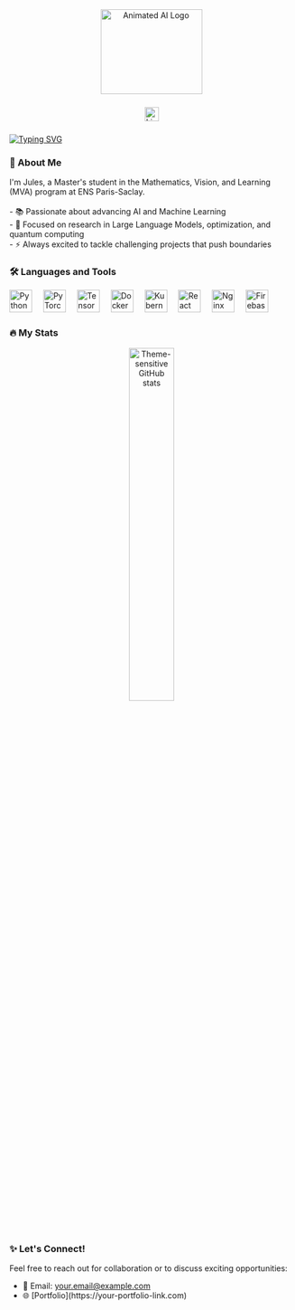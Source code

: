 <div align="center">
  <!-- Enhanced Animated Logo -->
  <img height="150" width="180" src="https://miro.medium.com/v2/resize:fit:866/1*h1dUrjhkHzMU46jW1cQjAg.gif" alt="Animated AI Logo" />
</div>

###

<div align="center">
  <a href="https://www.linkedin.com/in/jules-decaestecker/">
    <img src="https://img.shields.io/static/v1?message=LinkedIn&logo=linkedin&label=&color=0077B5&logoColor=white&labelColor=&style=for-the-badge" height="25" alt="LinkedIn logo" />
  </a>
</div>

###

[![Typing SVG](https://readme-typing-svg.herokuapp.com?font=Fira+Code&pause=1000&color=01A2C3&width=435&lines=Hello+there%2C+I'm+Jules+Decaestecker)](https://git.io/typing-svg)

###

<h3 align="left">👋 About Me</h3>

<p align="left">
I'm Jules, a Master's student in the Mathematics, Vision, and Learning (MVA) program at ENS Paris-Saclay.<br><br>
- 📚 Passionate about advancing AI and Machine Learning<br>
- 💼 Focused on research in Large Language Models, optimization, and quantum computing<br>
- ⚡ Always excited to tackle challenging projects that push boundaries
</p>

###

<h3 align="left">🛠️ Languages and Tools</h3>

<div align="left">
  <img src="https://cdn.jsdelivr.net/gh/devicons/devicon/icons/python/python-original.svg" height="40" alt="Python logo" />
  <img width="12" />
  <img src="https://cdn.jsdelivr.net/gh/devicons/devicon/icons/pytorch/pytorch-original.svg" height="40" alt="PyTorch logo" />
  <img width="12" />
  <img src="https://cdn.jsdelivr.net/gh/devicons/devicon/icons/tensorflow/tensorflow-original.svg" height="40" alt="TensorFlow logo" />
  <img width="12" />
  <img src="https://cdn.jsdelivr.net/gh/devicons/devicon/icons/docker/docker-plain-wordmark.svg" height="40" alt="Docker logo" />
  <img width="12" />
  <img src="https://cdn.jsdelivr.net/gh/devicons/devicon/icons/kubernetes/kubernetes-plain.svg" height="40" alt="Kubernetes logo" />
  <img width="12" />
  <img src="https://cdn.jsdelivr.net/gh/devicons/devicon/icons/react/react-original.svg" height="40" alt="React logo" />
  <img width="12" />
  <img src="https://cdn.jsdelivr.net/gh/devicons/devicon/icons/nginx/nginx-original.svg" height="40" alt="Nginx logo" />
  <img width="12" />
  <img src="https://cdn.jsdelivr.net/gh/devicons/devicon/icons/firebase/firebase-plain-wordmark.svg" height="40" alt="Firebase logo" />
</div>

###

<h3 align="left">🔥 My Stats</h3>

<div align="center">
  <picture>
    <source media="(prefers-color-scheme: dark)" srcset="https://github-readme-stats.vercel.app/api/top-langs?username=Jovillios&locale=en&hide_title=false&layout=compact&card_width=320&langs_count=20&theme=github_dark_dimmed&hide_border=false&order=2&hide=jupyter%20notebook">
    <source media="(prefers-color-scheme: light)" srcset="https://github-readme-stats.vercel.app/api/top-langs?username=Jovillios&locale=en&hide_title=false&layout=compact&card_width=320&langs_count=20&theme=swift&hide_border=false&order=2&hide=jupyter%20notebook">
    <img alt="Theme-sensitive GitHub stats" src="https://github-readme-stats.vercel.app/api/top-langs?username=Jovillios&locale=en&hide_title=false&layout=compact&card_width=320&langs_count=20&theme=github_dark_dimmed&hide_border=false&order=2&hide=jupyter%20notebook" width="40%" />
  </picture>
</div>

###

<h3 align="left">✨ Let's Connect!</h3>

<p align="left">
Feel free to reach out for collaboration or to discuss exciting opportunities:
<ul>
  <li>📧 Email: <a href="mailto:your.email@example.com">your.email@example.com</a></li>
  <li>🌐 [Portfolio](https://your-portfolio-link.com)</li>
</ul>
</p>
